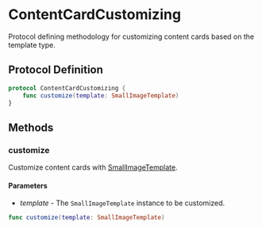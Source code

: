 # ContentCardCustomizing

Protocol defining methodology for customizing content cards based on the template type.

## Protocol Definition

```swift
protocol ContentCardCustomizing {
    func customize(template: SmallImageTemplate)
}
```

## Methods

### customize 

Customize content cards with [SmallImageTemplate](../public-classes/Template/smallimage-template.md).

#### Parameters

- _template_ - The `SmallImageTemplate` instance to be customized.

``` swift
func customize(template: SmallImageTemplate)
```